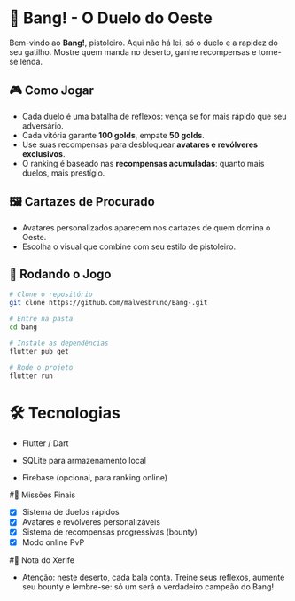 # 🤠 Bang! - O Duelo do Oeste

Bem-vindo ao **Bang!**, pistoleiro. Aqui não há lei, só o duelo e a rapidez do seu gatilho. Mostre quem manda no deserto, ganhe recompensas e torne-se lenda.

## 🎮 Como Jogar
- Cada duelo é uma batalha de reflexos: vença se for mais rápido que seu adversário.  
- Cada vitória garante **100 golds**, empate **50 golds**.  
- Use suas recompensas para desbloquear **avatares e revólveres exclusivos**.  
- O ranking é baseado nas **recompensas acumuladas**: quanto mais duelos, mais prestígio.

## 🖼️ Cartazes de Procurado
- Avatares personalizados aparecem nos cartazes de quem domina o Oeste.  
- Escolha o visual que combine com seu estilo de pistoleiro.

## 🚀 Rodando o Jogo

```bash
# Clone o repositório
git clone https://github.com/malvesbruno/Bang-.git

# Entre na pasta
cd bang

# Instale as dependências
flutter pub get

# Rode o projeto
flutter run
```

# 🛠️ Tecnologias

- Flutter / Dart

- SQLite para armazenamento local

- Firebase (opcional, para ranking online)

#📌 Missões Finais

- [x] Sistema de duelos rápidos
- [x] Avatares e revólveres personalizáveis
- [x] Sistema de recompensas progressivas (bounty)
- [x] Modo online PvP

#🤠 Nota do Xerife

- Atenção: neste deserto, cada bala conta. Treine seus reflexos, aumente seu bounty e lembre-se: só um será o verdadeiro campeão do Bang!
